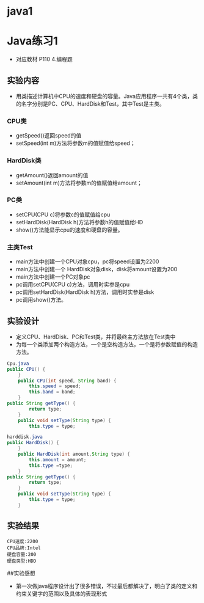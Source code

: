 # java1
# Java练习1
* 对应教材 P110 4.编程题

## 实验内容
* 用类描述计算机中CPU的速度和硬盘的容量。Java应用程序一共有4个类，类的名字分别是PC、CPU、HardDisk和Test，其中Test是主类。

### CPU类
* getSpeed()返回speed的值
* setSpeed(int m)方法将参数m的值赋值给speed；

### HardDisk类
* getAmount()返回amount的值
* setAmount(int m)方法将参数m的值赋值给amount；

### PC类
* setCPU(CPU c)将参数c的值赋值给cpu
* setHardDisk(HardDisk h)方法将参数h的值赋值给HD
* show()方法能显示cpu的速度和硬盘的容量。

### 主类Test
* main方法中创建一个CPU对象cpu，pc将speed设置为2200
* main方法中创建一个 HardDisk对象disk，disk将amount设置为200
* main方法中创建一个PC对象pc
* pc调用setCPU(CPU c)方法，调用时实参是cpu
* pc调用setHardDisk(HardDisk h)方法，调用时实参是disk
* pc调用show()方法。

## 实验设计
* 定义CPU、HardDisk、PC和Test类，并将最终主方法放在Test类中
* 为每一个类添加两个构造方法，一个是空构造方法，一个是将参数赋值的构造方法。
```java
Cpu.java
public CPU() {
	}
	public CPU(int speed, String band) {
		this.speed = speed;
		this.band = band;
	}
public String getType() {
		return type;
	}
	public void setType(String type) {
		this.type = type;
```
```java
harddisk.java
public HardDisk() {
	}
	public HardDisk(int amount,String type) {
		this.amount = amount;
		this.type =type;
	}
public String getType() {
		return type;
	}
	public void setType(String type) {
		this.type = type;
	}
```
## 实验结果
```
CPU速度:2200
CPU品牌:Intel
硬盘容量:200
硬盘类型:HDD
```
##实验感想
* 第一次做java程序设计出了很多错误，不过最后都解决了，明白了类的定义和约束关键字的范围以及具体的表现形式
